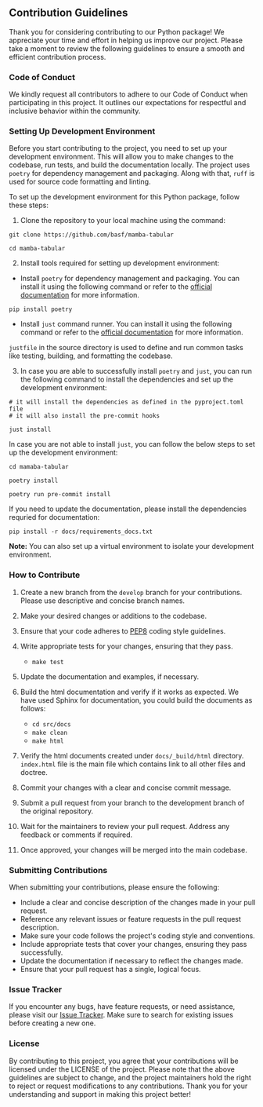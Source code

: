 
## Contribution Guidelines

Thank you for considering contributing to our Python package! We appreciate your time and effort in helping us improve our project. Please take a moment to review the following guidelines to ensure a smooth and efficient contribution process.

### Code of Conduct

We kindly request all contributors to adhere to our Code of Conduct when participating in this project. It outlines our expectations for respectful and inclusive behavior within the community.

### Setting Up Development Environment

Before you start contributing to the project, you need to set up your development environment. This will allow you to make changes to the codebase, run tests, and build the documentation locally. The project uses `poetry` for dependency management and packaging. Along with that, `ruff` is used for source code formatting and linting.

To set up the development environment for this Python package, follow these steps:

1. Clone the repository to your local machine using the command:

```
git clone https://github.com/basf/mamba-tabular

cd mamba-tabular
```

2. Install tools required for setting up development environment:

- Install `poetry` for dependency management and packaging. You can install it using the following command or refer to the [official documentation](https://python-poetry.org/docs/) for more information.

```
pip install poetry
```

- Install `just` command runner. You can install it using the following command or refer to the [official documentation](https://just.systems/man/en/) for more information.

`justfile` in the source directory is used to define and run common tasks like testing, building, and formatting the codebase.

3. In case you are able to successfully install `poetry` and `just`, you can run the following command to install the dependencies and set up the development environment:

```
# it will install the dependencies as defined in the pyproject.toml file
# it will also install the pre-commit hooks

just install
```

In case you are not able to install `just`, you can follow the below steps to set up the development environment:

```
cd mamaba-tabular

poetry install

poetry run pre-commit install
```

If you need to update the documentation, please install the dependencies requried for documentation:

```
pip install -r docs/requirements_docs.txt
```

**Note:** You can also set up a virtual environment to isolate your development environment.


### How to Contribute

1. Create a new branch from the `develop` branch for your contributions. Please use descriptive and concise branch names.
2. Make your desired changes or additions to the codebase.
3. Ensure that your code adheres to [PEP8](https://peps.python.org/pep-0008/) coding style guidelines.
4. Write appropriate tests for your changes, ensuring that they pass.
    - `make test`
5. Update the documentation and examples, if necessary.
6. Build the html documentation and verify if it works as expected. We have used Sphinx for documentation, you could build the documents as follows:
    - `cd src/docs`
    - `make clean`
    - `make html`
7. Verify the html documents created under `docs/_build/html` directory. `index.html` file is the main file which contains link to all other files and doctree.

8. Commit your changes with a clear and concise commit message.
9. Submit a pull request from your branch to the development branch of the original repository.
10. Wait for the maintainers to review your pull request. Address any feedback or comments if required.
11. Once approved, your changes will be merged into the main codebase.

### Submitting Contributions

When submitting your contributions, please ensure the following:

- Include a clear and concise description of the changes made in your pull request.
- Reference any relevant issues or feature requests in the pull request description.
- Make sure your code follows the project's coding style and conventions.
- Include appropriate tests that cover your changes, ensuring they pass successfully.
- Update the documentation if necessary to reflect the changes made.
- Ensure that your pull request has a single, logical focus.

### Issue Tracker

If you encounter any bugs, have feature requests, or need assistance, please visit our [Issue Tracker](https://github.com/basf/mamba-tabular/issues). Make sure to search for existing issues before creating a new one.

### License

By contributing to this project, you agree that your contributions will be licensed under the LICENSE of the project.
Please note that the above guidelines are subject to change, and the project maintainers hold the right to reject or request modifications to any contributions. Thank you for your understanding and support in making this project better!
